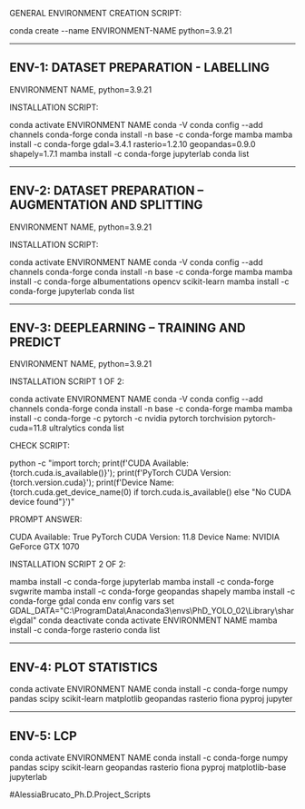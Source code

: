 GENERAL ENVIRONMENT CREATION SCRIPT:

conda create --name ENVIRONMENT-NAME python=3.9.21

--------------------------------------------------
ENV-1: DATASET PREPARATION - LABELLING
--------------------------------------------------

ENVIRONMENT NAME, python=3.9.21

INSTALLATION SCRIPT:

conda activate ENVIRONMENT NAME
conda -V
conda config --add channels conda-forge
conda install -n base -c conda-forge mamba
mamba install -c conda-forge gdal=3.4.1 rasterio=1.2.10 geopandas=0.9.0 shapely=1.7.1
mamba install -c conda-forge jupyterlab
conda list

--------------------------------------------------
ENV-2: DATASET PREPARATION – AUGMENTATION AND SPLITTING
--------------------------------------------------

ENVIRONMENT NAME, python=3.9.21

INSTALLATION SCRIPT:

conda activate ENVIRONMENT NAME
conda -V
conda config --add channels conda-forge
conda install -n base -c conda-forge mamba
mamba install -c conda-forge albumentations opencv scikit-learn
mamba install -c conda-forge jupyterlab
conda list

--------------------------------------------------
ENV-3: DEEPLEARNING – TRAINING AND PREDICT
--------------------------------------------------

ENVIRONMENT NAME, python=3.9.21

INSTALLATION SCRIPT 1 OF 2:

conda activate ENVIRONMENT NAME
conda -V
conda config --add channels conda-forge
conda install -n base -c conda-forge mamba
mamba install -c conda-forge -c pytorch -c nvidia pytorch torchvision pytorch-cuda=11.8 ultralytics
conda list

CHECK SCRIPT:

python -c "import torch; print(f'CUDA Available: {torch.cuda.is_available()}'); print(f'PyTorch CUDA Version: {torch.version.cuda}'); print(f'Device Name: {torch.cuda.get_device_name(0) if torch.cuda.is_available() else \"No CUDA device found\"}')"

PROMPT ANSWER:

CUDA Available: True
PyTorch CUDA Version: 11.8
Device Name: NVIDIA GeForce GTX 1070

INSTALLATION SCRIPT 2 OF 2:

mamba install -c conda-forge jupyterlab
mamba install -c conda-forge svgwrite
mamba install -c conda-forge geopandas shapely
mamba install -c conda-forge gdal
conda env config vars set GDAL_DATA="C:\ProgramData\Anaconda3\envs\PhD_YOLO_02\Library\share\gdal"
conda deactivate
conda activate ENVIRONMENT NAME
mamba install -c conda-forge rasterio
conda list

--------------------------------------------------
ENV-4: PLOT STATISTICS
--------------------------------------------------

conda activate ENVIRONMENT NAME
conda install -c conda-forge numpy pandas scipy scikit-learn matplotlib geopandas rasterio fiona pyproj jupyter

--------------------------------------------------
ENV-5: LCP
--------------------------------------------------

conda activate ENVIRONMENT NAME
conda install -c conda-forge numpy pandas scipy scikit-learn geopandas rasterio fiona pyproj matplotlib-base jupyterlab







#AlessiaBrucato_Ph.D.Project_Scripts

